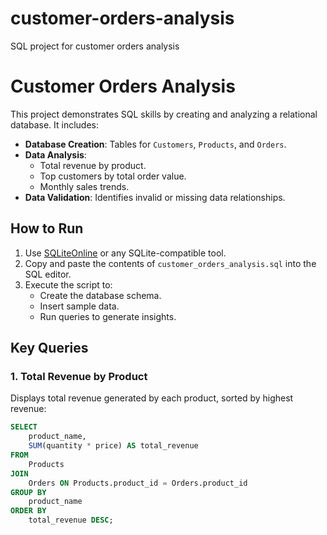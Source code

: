 # customer-orders-analysis
SQL project for customer orders analysis

# Customer Orders Analysis

This project demonstrates SQL skills by creating and analyzing a relational database. It includes:
- **Database Creation**: Tables for `Customers`, `Products`, and `Orders`.
- **Data Analysis**:
  - Total revenue by product.
  - Top customers by total order value.
  - Monthly sales trends.
- **Data Validation**: Identifies invalid or missing data relationships.

## **How to Run**
1. Use [SQLiteOnline](https://sqliteonline.com/) or any SQLite-compatible tool.
2. Copy and paste the contents of `customer_orders_analysis.sql` into the SQL editor.
3. Execute the script to:
   - Create the database schema.
   - Insert sample data.
   - Run queries to generate insights.

## **Key Queries**
### 1. **Total Revenue by Product**
Displays total revenue generated by each product, sorted by highest revenue:
```sql
SELECT 
    product_name,
    SUM(quantity * price) AS total_revenue
FROM 
    Products
JOIN 
    Orders ON Products.product_id = Orders.product_id
GROUP BY 
    product_name
ORDER BY 
    total_revenue DESC;
